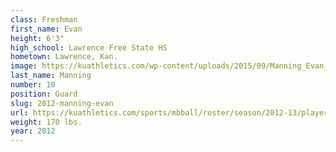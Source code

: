 ```yaml
---
class: Freshman
first_name: Evan
height: 6'3"
high_school: Lawrence Free State HS
hometown: Lawrence, Kan.
image: https://kuathletics.com/wp-content/uploads/2015/09/Manning_Evan_09152015.jpg
last_name: Manning
number: 10
position: Guard
slug: 2012-manning-evan
url: https://kuathletics.com/sports/mbball/roster/season/2012-13/player/evan-manning/
weight: 170 lbs.
year: 2012
---
```


